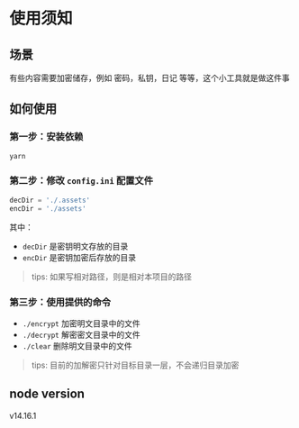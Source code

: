 # 使用须知

## 场景

有些内容需要加密储存，例如 密码，私钥，日记 等等，这个小工具就是做这件事

## 如何使用

### 第一步：安装依赖

```bash
yarn
```

### 第二步：修改 `config.ini` 配置文件

```js
decDir = './.assets'
encDir = './assets'
```

其中：

- `decDir` 是密钥明文存放的目录
- `encDir` 是密钥加密后存放的目录

> tips: 如果写相对路径，则是相对本项目的路径

### 第三步：使用提供的命令

- `./encrypt` 加密明文目录中的文件
- `./decrypt` 解密密文目录中的文件
- `./clear`   删除明文目录中的文件

> tips: 目前的加解密只针对目标目录一层，不会递归目录加密

## node version

v14.16.1
